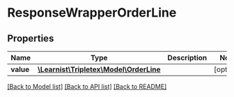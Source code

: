# ResponseWrapperOrderLine

## Properties
Name | Type | Description | Notes
------------ | ------------- | ------------- | -------------
**value** | [**\Learnist\Tripletex\Model\OrderLine**](OrderLine.md) |  | [optional] 

[[Back to Model list]](../../README.md#documentation-for-models) [[Back to API list]](../../README.md#documentation-for-api-endpoints) [[Back to README]](../../README.md)


